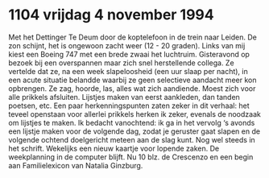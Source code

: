 # 1104 vrijdag 4 november 1994
Met het Dettinger Te Deum door de koptelefoon in de trein naar Leiden. De zon schijnt, het is ongewoon zacht weer (12 - 20 graden). Links van mij kiest een Boeing 747 met een brede zwaai het luchtruim. Gisteravond op bezoek bij een overspannen maar zich snel herstellende collega. Ze vertelde dat ze, na een week slapeloosheid (een uur slaap per nacht), in een acute situatie belandde waarbij ze geen selectieve aandacht meer kon opbrengen. Ze zag, hoorde, las, alles wat zich aandiende. Moest zich voor alle prikkels afsluiten. Lijstjes maken van eerst aankleden, dan tanden poetsen, etc. Een paar herkenningspunten zaten zeker in dit verhaal: het teveel openstaan voor allerlei prikkels herken ik zeker, evenals de noodzaak om lijstjes te maken. Ik bedacht vanochtend: ik ga in het vervolg ‘s avonds een lijstje maken voor de volgende dag, zodat je geruster gaat slapen en de volgende ochtend doelgericht meteen aan de slag kunt. Nog wel steeds in het schrift. Wekelijks een nieuw kaartje voor lopende zaken. De weekplanning in de computer blijft. Nu 10 blz. de Crescenzo en een begin aan Familielexicon van Natalia Ginzburg.